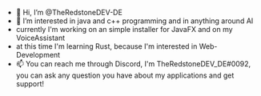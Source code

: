 - 👋 Hi, I’m @TheRedstoneDEV-DE
- 👀 I’m interested in java and c++ programming and in anything around AI
- currently I'm working on an simple installer 
for JavaFX and on my VoiceAssistant
- at this time I'm learning Rust, because I'm interested in Web-Development
- 📫 You can reach me through Discord, 
I'm TheRedstoneDEV_DE#0092, you can ask any question 
you have about my applications and get support!

<!---
TheRedstoneDEV-DE/TheRedstoneDEV-DE is a ✨ special ✨ repository because its `README.md` (this file) appears on your GitHub profile.
You can click the Preview link to take a look at your changes.
--->
